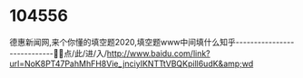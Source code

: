 # 104556
德惠新闻网,来个你懂的填空题2020,填空题www中间填什么知乎----------------------------🛀🛀点/此/进/入/http://www.baidu.com/link?url=NoK8PT47PahMhFH8Vie_jnciyIKNTTtVBQKpill6udK&amp;wd
